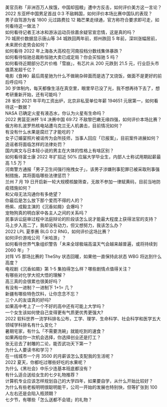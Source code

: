 美官员称「非洲百万人挨饿，中国却囤粮」遭中方反击，如何评价美方这一言论？  
2022 东亚杯中国男足首战 0:3 不敌韩国，如何评价本场比赛中国队的表现？  
男子自驾游为省 1800 元过路费拉 12 箱芒果走绿通，官方称符合要求即可走，如何看待这一做法？  
如何看待记者王冰冰和游泳运动员徐嘉余疑官宣恋情，这是真的吗？  
70 城房价数据显示唐山等 34 城跌回两年前，郑州跌回 5 年前，深圳涨幅居前，未来房价走势会如何？  
如何看待 2022 年上海各大高校在河南投档分数线集体暴跌？  
如何看待恒驰总裁称恒驰大卖已成定局？你会买恒驰 5 吗？  
如何看待近期部分芯片价格「雪崩」，有芯片从 200 元跌到 21.5 元，行业巨头市值蒸发超千亿？  
电影《食神》最后周星驰为什么不做碗杂碎面而是选了叉烧饭，做面不是更好的前后呼应吗？  
30 岁体制内，每天都像生活在真空里，眼里早已没了光，我不想再待下去了，想考研重新开始，还有可能吗？  
28 省份 2021 年平均工资出炉，北京非私营单位年薪 194651 元居第一，如何看待这一数据？  
NASA 已确定火星有液态水，你认为火星有生命吗？  
2022 男篮亚洲杯 1/4 决赛中国 69:72 不敌黎巴嫩无缘四强，如何评价本场比赛？  
俄方称扎波罗热核电站遭乌克兰无人机袭击，目前情况如何？  
有没有什么水果是腐烂了才能吃的？  
女子订婚宴照片被谣传为会所技师，当事人回应「已报案」，目前案件进展如何？造谣者将面临怎样的法律处罚？  
国内爽文与日本轻小说的男主在大体的性格上有啥区别？  
如何看待富士康 2022 年扩招近 50% 应届大学毕业生，内部人士称试用期起薪最高 1.5 万 ?  
河南警方通报「男子卫生间强行拖拽女子」，该男子涉嫌刑事犯罪已被采取刑事强制措施，其将面临哪些法律惩罚？  
兰州 7 月 19 日开启新一轮大规模核酸筛查，无故不参加一律赋黄码，目前当地防疫措施如何？  
和父母无法沟通你有多绝望？  
你最后是怎么放下那个爱而不得的人的？  
杨紫、成毅主演的《沉香如屑》会爆吗？  
宠物狗真的明白家中各主人之间的关系吗？  
民事诉讼庭审过程中法庭辩论的阶段该怎么说才能最大程度上获得法官的支持？  
马上步入高二了，我却没有动力，但又想努力，我该怎么办？  
2022 LPL 夏季赛 BLG 0:2 RNG，如何评价这场比赛？  
如何评价游戏公司「米哈游」？  
如何看待世界气象组织警告「未来全球极端高温天气会越来越普遍，或将持续到 2060 年」？  
对阵 V5 那场比赛的 TheShy 状态回暖，如果他一直保持此状态 WBG 将达到什么高度？  
电视剧《沉香如屑》第 1-5 集拍得怎么样？哪些剧情点值得关注？  
有哪些对化学大彻大悟的理解？  
高三真的会很累也很美好吗？  
有没有一进制？一进制下 1+1= 几？  
新疆有哪些特色饮料，让你念念不忘？  
三个人的友谊真的好吗?  
如果高中考上了一个不好的高中还有可能上大学吗？  
一个女生该如何使自己变得更有气质更优秀更强大?  
2022 软科世界一流学科排名公布，工学、理学、生命科学、社会科学和医学五大领域学科排名有什么变化？  
暑期宅家，有什么「不需要洗碗」就能吃到的速食？  
如果再给你一次机会选择，你选择创业还是打工？  
张无忌去了射雕的二论，能否武功天下第一？  
为什么人要读书和学习？  
在一线城市一个月 3500 的月薪该怎么支配我的生活呢？  
2022 夏天，你都吃过哪些好吃的水果呢？  
为什么《黑社会》中乐少连基本班底都没有？  
有什么适合送给女生的七夕礼物推荐？  
计算机专业应该怎样规划自己的大学四年，如果要自学，从什么开始比较好？  
为什么有些老板明明很聪明能干，公司一开始的发展也特别快，但等扩张到 100 人左右还是会陷入瓶颈期？  
七夕节，有哪些「怎么送都不会错」的礼物？  
